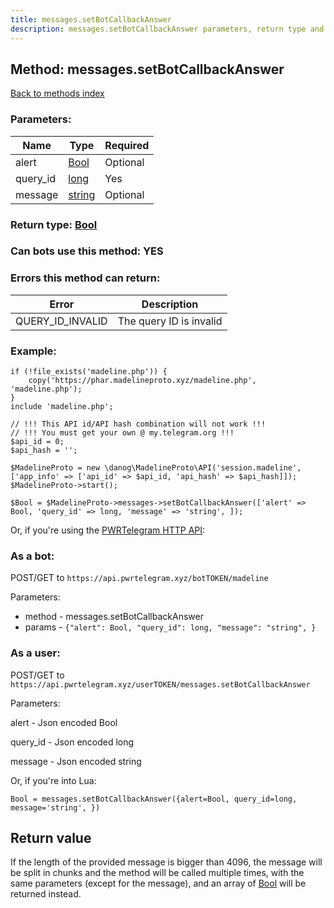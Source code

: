 ```yaml
---
title: messages.setBotCallbackAnswer
description: messages.setBotCallbackAnswer parameters, return type and example
---
```

## Method: messages.setBotCallbackAnswer  
[Back to methods index](index.md)


### Parameters:

| Name     |    Type       | Required |
|----------|---------------|----------|
|alert|[Bool](../types/Bool.md) | Optional|
|query\_id|[long](../types/long.md) | Yes|
|message|[string](../types/string.md) | Optional|


### Return type: [Bool](../types/Bool.md)

### Can bots use this method: **YES**


### Errors this method can return:

| Error    | Description   |
|----------|---------------|
|QUERY_ID_INVALID|The query ID is invalid|


### Example:


```
if (!file_exists('madeline.php')) {
    copy('https://phar.madelineproto.xyz/madeline.php', 'madeline.php');
}
include 'madeline.php';

// !!! This API id/API hash combination will not work !!!
// !!! You must get your own @ my.telegram.org !!!
$api_id = 0;
$api_hash = '';

$MadelineProto = new \danog\MadelineProto\API('session.madeline', ['app_info' => ['api_id' => $api_id, 'api_hash' => $api_hash]]);
$MadelineProto->start();

$Bool = $MadelineProto->messages->setBotCallbackAnswer(['alert' => Bool, 'query_id' => long, 'message' => 'string', ]);
```

Or, if you're using the [PWRTelegram HTTP API](https://pwrtelegram.xyz):

### As a bot:

POST/GET to `https://api.pwrtelegram.xyz/botTOKEN/madeline`

Parameters:

* method - messages.setBotCallbackAnswer
* params - `{"alert": Bool, "query_id": long, "message": "string", }`



### As a user:

POST/GET to `https://api.pwrtelegram.xyz/userTOKEN/messages.setBotCallbackAnswer`

Parameters:

alert - Json encoded Bool

query_id - Json encoded long

message - Json encoded string




Or, if you're into Lua:

```
Bool = messages.setBotCallbackAnswer({alert=Bool, query_id=long, message='string', })
```


## Return value 

If the length of the provided message is bigger than 4096, the message will be split in chunks and the method will be called multiple times, with the same parameters (except for the message), and an array of [Bool](../types/Bool.md) will be returned instead.


